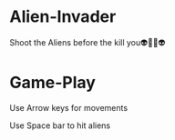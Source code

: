 # Alien-Invader

 Shoot the Aliens before the kill you👽👾👾👽

# Game-Play
 
  Use Arrow keys for movements
  
  Use Space bar to hit aliens
  
  
